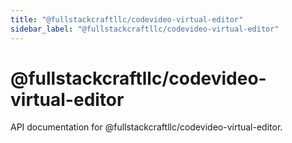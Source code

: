 ```yaml
---
title: "@fullstackcraftllc/codevideo-virtual-editor"
sidebar_label: "@fullstackcraftllc/codevideo-virtual-editor"
---
```


# @fullstackcraftllc/codevideo-virtual-editor

API documentation for @fullstackcraftllc/codevideo-virtual-editor.

